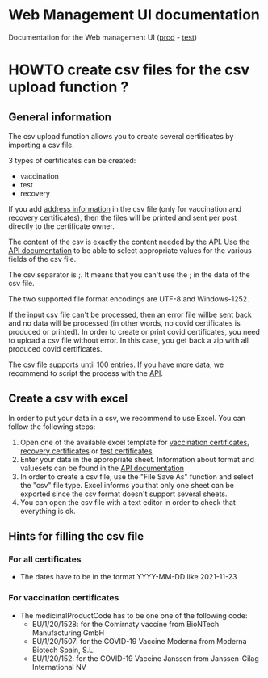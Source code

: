 # Web Management UI documentation

Documentation for the Web management UI ([prod](https://www.covidcertificate.admin.ch/) - [test](https://www.covidcertificate-a.admin.ch/))

# HOWTO create csv files for the csv upload function ?

## General information

The csv upload function allows you to create several certificates by importing a csv file. 

3 types of certificates can be created:
- vaccination
- test
- recovery

If you add [address information](https://github.com/admin-ch/CovidCertificate-Apidoc#address-data) in the csv file (only for vaccination and recovery certificates), then the files will be printed and sent per post directly to the certificate owner. 

The content of the csv is exactly the content needed by the API. Use the [API documentation](https://github.com/admin-ch/CovidCertificate-Apidoc#request---certificate-data) to be able to select appropriate values for the various fields of the csv file.

The csv separator is ;. It means that you can't use the ; in the data of the csv file.

The two supported file format encodings are UTF-8 and Windows-1252.

If the input csv file can't be processed, then an error file willbe sent back and no data will be processed (in other words, no covid certificates is produced or printed). In order to create or print covid certificates, you need to upload a csv file without error. In this case, you get back a zip with all produced covid certificates.

The csv file supports until 100 entries. If you have more data, we recommend to script the process with the [API](https://github.com/admin-ch/CovidCertificate-Api-Scripts).

## Create a csv with excel

In order to put your data in a csv, we recommend to use Excel. You can follow the following steps:

1. Open one of the available excel template for [vaccination certificates](https://github.com/admin-ch/CovidCertificate-UIdoc/blob/main/template_vaccination.xlsx), [recovery certificates](https://github.com/admin-ch/CovidCertificate-UIdoc/blob/main/template_recovery.xlsx) or [test certificates](https://github.com/admin-ch/CovidCertificate-UIdoc/blob/main/template_test.xlsx)
2. Enter your data in the appropriate sheet. Information about format and valuesets can be found in the [API documentation](https://github.com/admin-ch/CovidCertificate-Apidoc#request---certificate-data)
3. In order to create a csv file, use the "File Save As" function and select the "csv" file type. Excel informs you that only one sheet can be exported since the csv format doesn't support several sheets.
4. You can open the csv file with a text editor in order to check that everything is ok.

## Hints for filling the csv file

### For all certificates

- The dates have to be in the format YYYY-MM-DD like 2021-11-23

### For vaccination certificates

- The medicinalProductCode has to be one one of the following code:
   - EU/1/20/1528: for the Comirnaty vaccine from BioNTech Manufacturing GmbH
   - EU/1/20/1507: for the COVID-19 Vaccine Moderna from Moderna Biotech Spain, S.L.
   - EU/1/20/152: for the COVID-19 Vaccine Janssen from Janssen-Cilag International NV
